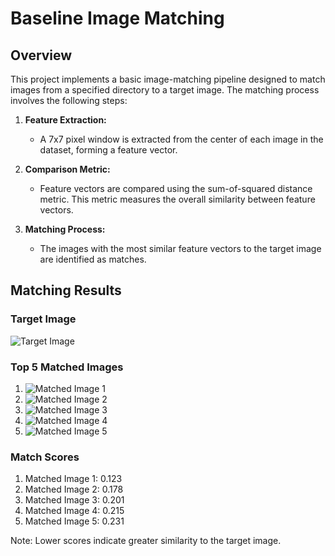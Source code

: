 # Baseline Image Matching 

## Overview
This project implements a basic image-matching pipeline designed to match images from a specified directory to a target image. The matching process involves the following steps:

1. **Feature Extraction:**
   - A 7x7 pixel window is extracted from the center of each image in the dataset, forming a feature vector.

2. **Comparison Metric:**
   - Feature vectors are compared using the sum-of-squared distance metric. This metric measures the overall similarity between feature vectors.

3. **Matching Process:**
   - The images with the most similar feature vectors to the target image are identified as matches.

## Matching Results
### Target Image
![Target Image](path/to/target/image.png)

### Top 5 Matched Images
1. ![Matched Image 1](path/to/matched/image_1.png)
2. ![Matched Image 2](path/to/matched/image_2.png)
3. ![Matched Image 3](path/to/matched/image_3.png)
4. ![Matched Image 4](path/to/matched/image_4.png)
5. ![Matched Image 5](path/to/matched/image_5.png)

### Match Scores
1. Matched Image 1: 0.123
2. Matched Image 2: 0.178
3. Matched Image 3: 0.201
4. Matched Image 4: 0.215
5. Matched Image 5: 0.231

Note: Lower scores indicate greater similarity to the target image.

